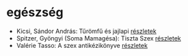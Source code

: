 # egészség

- Kicsi, Sándor András: Tűrömfű és jajlapi [részletek](_details/%7Bopf.creator%7D.md#id_384)
- Spitzer, Gyöngyi (Soma Mamagésa): Tiszta Szex [részletek](_details/%7Bopf.creator%7D.md#id_6)
- Valérie Tasso: A szex antikézikönyve [részletek](_details/%7Bopf.creator%7D.md#id_907)